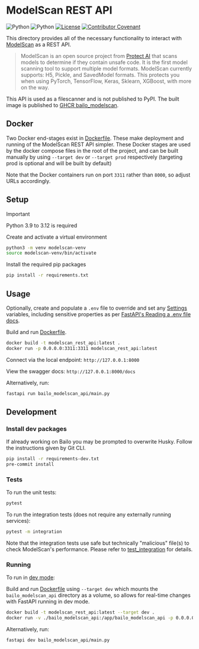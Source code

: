 # ModelScan REST API

![Python](https://img.shields.io/badge/python-3.9%20|%203.10%20|%203.11%20|%203.12-blue.svg?style=for-the-badge)
![Python](https://img.shields.io/badge/version-1.0.0-orange.svg?style=for-the-badge)
[![License][license-shield]][license-url] [![Contributor Covenant][code-of-conduct-shield]][code-of-conduct-url]

This directory provides all of the necessary functionality to interact with
[ModelScan](https://github.com/protectai/modelscan/tree/main) as a REST API.

> ModelScan is an open source project from
> [Protect AI](https://protectai.com/?utm_campaign=Homepage&utm_source=ModelScan%20GitHub%20Page&utm_medium=cta&utm_content=Open%20Source)
> that scans models to determine if they contain unsafe code. It is the first model scanning tool to support multiple
> model formats. ModelScan currently supports: H5, Pickle, and SavedModel formats. This protects you when using PyTorch,
> TensorFlow, Keras, Sklearn, XGBoost, with more on the way.

This API is used as a filescanner and is not published to PyPI. The built image is published to
[GHCR bailo_modelscan](https://github.com/gchq/Bailo/pkgs/container/bailo_modelscan).

## Docker

Two Docker end-stages exist in [Dockerfile](./Dockerfile). These make deployment and running of the ModelScan REST API
simpler. These Docker stages are used by the docker compose files in the root of the project, and can be built manually
by using `--target dev` or `--target prod` respectively (targeting prod is optional and will be built by default)

Note that the Docker containers run on port `3311` rather than `8000`, so adjust URLs accordingly.

## Setup

<!-- prettier-ignore-start -->
> [!IMPORTANT]
> Python 3.9 to 3.12 is required
<!-- prettier-ignore-end -->

Create and activate a virtual environment

```bash
python3 -m venv modelscan-venv
source modelscan-venv/bin/activate
```

Install the required pip packages

```bash
pip install -r requirements.txt
```

## Usage

Optionally, create and populate a `.env` file to override and set any [Settings](./bailo_modelscan_api/config.py)
variables, including sensitive properties as per
[FastAPI's Reading a .env file docs](https://fastapi.tiangolo.com/advanced/settings/#reading-a-env-file).

Build and run [Dockerfile](./Dockerfile).

```bash
docker build -t modelscan_rest_api:latest .
docker run -p 0.0.0.0:3311:3311 modelscan_rest_api:latest
```

Connect via the local endpoint: `http://127.0.0.1:8000`

View the swagger docs: `http://127.0.0.1:8000/docs`

Alternatively, run:

```bash
fastapi run bailo_modelscan_api/main.py
```

## Development

### Install dev packages

If already working on Bailo you may be prompted to overwrite Husky. Follow the instructions given by Git CLI.

```bash
pip install -r requirements-dev.txt
pre-commit install
```

### Tests

To run the unit tests:

```bash
pytest
```

To run the integration tests (does not require any externally running services):

```bash
pytest -m integration
```

Note that the integration tests use safe but technically "malicious" file(s) to check ModelScan's performance. Please
refer to [test_integration](./tests/test_integration/README.md) for details.

### Running

To run in [dev mode](https://fastapi.tiangolo.com/fastapi-cli/#fastapi-dev):

Build and run [Dockerfile](./Dockerfile) using `--target dev` which mounts the `bailo_modelscan_api` directory as a
volume, so allows for real-time changes with FastAPI running in dev mode.

```bash
docker build -t modelscan_rest_api:latest --target dev .
docker run -v ./bailo_modelscan_api:/app/bailo_modelscan_api -p 0.0.0.0:3311:3311 modelscan_rest_api:latest
```

Alternatively, run:

```bash
fastapi dev bailo_modelscan_api/main.py
```

<!-- MARKDOWN LINKS & IMAGES -->
<!-- https://www.markdownguide.org/basic-syntax/#reference-style-links -->

[license-shield]: https://img.shields.io/github/license/gchq/bailo.svg?style=for-the-badge
[license-url]: https://github.com/gchq/Bailo/blob/main/LICENSE.txt
[code-of-conduct-shield]: https://img.shields.io/badge/Contributor%20Covenant-2.1-4baaaa.svg?style=for-the-badge
[code-of-conduct-url]: https://github.com/gchq/Bailo/blob/main/CODE_OF_CONDUCT.md
